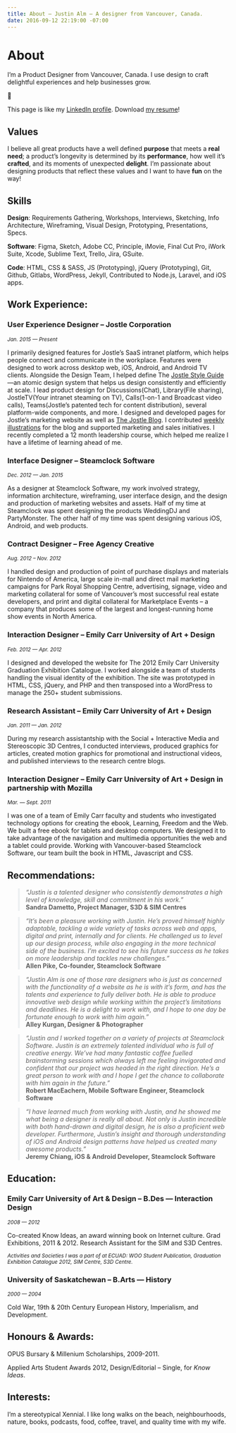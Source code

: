 ```yaml
---
title: About — Justin Alm — A designer from Vancouver, Canada.
date: 2016-09-12 22:19:00 -07:00
---
```


<div class="mw-900  bp1-u-textAlign-center  u-mar-auto  u-mar-b05">
    <h1 class="u-noMargin  u-mar-b01">About</h1>
    <p class="as-h3">I’m a Product Designer from Vancouver, Canada. I use design to craft delightful experiences and help businesses grow.</p>
    <p class="as-h3  u-textAlign-center  u-mar-b05">🙇</p>
</div>

<p class="bp1-u-textAlign-center">This page is like my <a href="https://www.linkedin.com/in/justin-alm-8611b412/">LinkedIn profile</a>. Download <a href="/uploads/justin-alm-resume.pdf" title="Resume of Justin Alm">my resume</a>!</p>

## __Values__

I believe all great products have a well defined __purpose__ that meets a __real need__; a product’s longevity is determined by its __performance__, how well it’s __crafted__, and its moments of unexpected __delight__. I’m passionate about designing products that reflect these values and I want to have __fun__ on the way!

## __Skills__

__Design__: Requirements Gathering, Workshops, Interviews, Sketching, Info Architecture, Wireframing, Visual Design, Prototyping, Presentations, Specs.

__Software__: Figma, Sketch, Adobe CC, Principle, iMovie, Final Cut Pro, iWork Suite, Xcode, Sublime Text, Trello, Jira, GSuite.

__Code__: HTML, CSS & SASS, JS (Prototyping), jQuery (Prototyping), Git, Github, Gitlabs, WordPress, Jekyll, Contributed to Node.js, Laravel, and iOS apps.

## __Work Experience__:

### User Experience Designer – Jostle Corporation

<sup>_Jan. 2015 — Present_</sup>

I primarily designed features for Jostle’s SaaS intranet platform, which helps people connect and communicate in the workplace. Features were designed to work across desktop web, iOS, Android, and Android TV clients. Alongside the Design Team, I helped define The [Jostle Style Guide](/work/the-jostle-style-guide/)—an atomic design system that helps us design consistently and efficiently at scale. I lead product design for Discussions(Chat), Library(File sharing), JostleTV(Your intranet steaming on TV), Calls(1-on-1 and Broadcast video calls), Teams(Jostle’s patented tech for content distribution), several platform-wide components, and more. I designed and developed pages for Jostle’s marketing website as well as [The Jostle Blog](/work/the-jostle-blog/). I contributed [weekly illustrations](/work/jostle-illustrations/) for the blog and supported marketing and sales initiatives. I recently completed a 12 month leadership course, which helped me realize I have a lifetime of learning ahead of me.

### Interface Designer – Steamclock Software

<sup>_Dec. 2012 — Jan. 2015_</sup>

As a designer at Steamclock Software, my work involved strategy, information architecture, wireframing, user interface design, and the design and production of marketing websites and assets. Half of my time at Steamclock was spent designing the products WeddingDJ and PartyMonster. The other half of my time was spent designing various iOS, Android, and web products.

### Contract Designer – Free Agency Creative

<sup>_Aug. 2012 – Nov. 2012_</sup>

I handled design and production of point of purchase displays and materials for Nintendo of America, large scale in-mall and direct mail marketing campaigns for Park Royal Shopping Centre, advertising, signage, video and marketing collateral for some of Vancouver’s most successful real estate developers, and print and digital collateral for Marketplace Events – a company that produces some of the largest and longest-running home show events in North America.

### Interaction Designer – Emily Carr University of Art + Design

<sup>_Feb. 2012 — Apr. 2012_</sup>

I designed and developed the website for The 2012 Emily Carr University Graduation Exhibition Catalogue. I worked alongside a team of students handling the visual identity of the exhibition. The site was prototyped in HTML, CSS, jQuery, and PHP and then transposed into a WordPress to manage the 250+ student submissions.

### Research Assistant – Emily Carr University of Art + Design

<sup>_Jan. 2011 — Jan. 2012_</sup>

During my research assistantship with the Social + Interactive Media and Stereoscopic 3D Centres, I conducted interviews, produced graphics for articles, created motion graphics for promotional and instructional videos, and published interviews to the research centre blogs.

### Interaction Designer – Emily Carr University of Art + Design in partnership with Mozilla

<sup>_Mar. — Sept. 2011_</sup>

I was one of a team of Emily Carr faculty and students who investigated technology options for creating the ebook, Learning, Freedom and the Web. We built a free ebook for tablets and desktop computers. We designed it to take advantage of the navigation and multimedia opportunities the web and a tablet could provide. Working with Vancouver-based Steamclock Software, our team built the book in HTML, Javascript and CSS.

## __Recommendations__:


<blockquote class="u-noMargin  u-mar-t03  u-mar-b05  u-pad-l03  as-h5 c-grey03" style="border-left: 4px solid #eceff1;"><em>“Justin is a talented designer who consistently demonstrates a high level of knowledge, skill and commitment in his work.”</em><br><span class="as-h6"><strong>Sandra Dametto, Project Manager, S3D & SIM Centres</strong></span></blockquote>

<blockquote class="u-noMargin  u-mar-t03  u-mar-b05  u-pad-l03  as-h5 c-grey03" style="border-left: 4px solid #eceff1;"><em>“It’s been a pleasure working with Justin. He’s proved himself highly adaptable, tackling a wide variety of tasks across web and apps, digital and print, internally and for clients. He challenged us to level up our design process, while also engaging in the more technical side of the business. I’m excited to see his future success as he takes on more leadership and tackles new challenges.”</em><br><span class="as-h6"><strong>Allen Pike, Co-founder, Steamclock Software</strong></span></blockquote>

<blockquote class="u-noMargin  u-mar-t03  u-mar-b05  u-pad-l03  as-h5 c-grey03" style="border-left: 4px solid #eceff1;"><em>“Justin Alm is one of those rare designers who is just as concerned with the functionality of a website as he is with it’s form, and has the talents and experience to fully deliver both. He is able to produce innovative web design while working within the project’s limitations and deadlines. He is a delight to work with, and I hope to one day be fortunate enough to work with him again.”</em><br><span class="as-h6"><strong>Alley Kurgan, Designer & Photographer</strong></span></blockquote>

<blockquote class="u-noMargin  u-mar-t03  u-mar-b05  u-pad-l03  as-h5 c-grey03" style="border-left: 4px solid #eceff1;"><em>“Justin and I worked together on a variety of projects at Steamclock Software. Justin is an extremely talented individual who is full of creative energy. We’ve had many fantastic coffee fuelled brainstorming sessions which always left me feeling invigorated and confident that our project was headed in the right direction. He’s a great person to work with and I hope I get the chance to collaborate with him again in the future.”</em><br><span class="as-h6"><strong>Robert MacEachern, Mobile Software Engineer, Steamclock Software</strong></span></blockquote>

<blockquote class="u-noMargin  u-mar-t03  u-mar-b05  u-pad-l03  as-h5 c-grey03" style="border-left: 4px solid #eceff1;"><em>“I have learned much from working with Justin, and he showed me what being a designer is really all about. Not only is Justin incredible with both hand-drawn and digital design, he is also a proficient web developer. Furthermore, Justin’s insight and thorough understanding of iOS and Android design patterns have helped us created many awesome products.”</em><br><span class="as-h6"><strong>Jeremy Chiang, iOS & Android Developer, Steamclock Software</strong></span></blockquote>

## __Education__:

### Emily Carr University of Art & Design – B.Des — Interaction Design

<sup>_2008 — 2012_</sup>

Co-created Know Ideas, an award winning book on Internet culture. Grad Exhibitions, 2011 & 2012. Research Assistant for the SIM and S3D Centres.

<sup>_Activities and Societies I was a part of at ECUAD: WOO Student Publication, Graduation Exhibition Catalogue 2012, SIM Centre, S3D Centre._</sup>

### University of Saskatchewan – B.Arts — History

<sup>_2000 — 2004_</sup>

Cold War, 19th & 20th Century European History, Imperialism, and Development.

## __Honours & Awards__:

OPUS Bursary & Millenium Scholarships, 2009-2011.

Applied Arts Student Awards 2012, Design/Editorial – Single, for _Know Ideas_.

## __Interests__:

I’m a stereotypical Xennial. I like long walks on the beach, neighbourhoods, nature, books, podcasts, food, coffee, travel, and quality time with my wife.

<div class="u-mar-b05">&nbsp;</div>